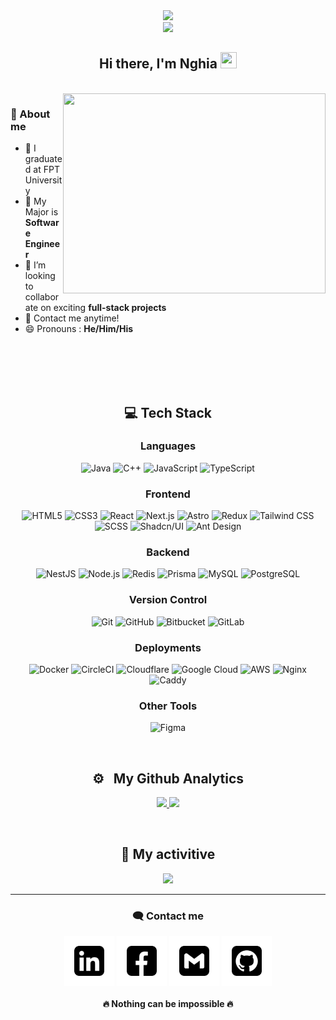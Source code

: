 <div id="header" align="center">
  <img src="https://media.giphy.com/media/M9gbBd9nbDrOTu1Mqx/giphy.gif" width="100"/> <br/>
  <img src="https://komarev.com/ghpvc/?username=nghia14302&style=for-the-badge" /> <br/>
</div>
  
  <div align="center">
         <h2> Hi there, I'm Nghia <img src="https://raw.githubusercontent.com/MartinHeinz/MartinHeinz/master/wave.gif" width="26px" height="26px" /> </h2>
  </div>
 
<br>
  <img align="right" src="https://github.com/nghia14302/nghia14302/blob/main/logo/banner2.gif" height="320px" width="420px"/>
  
  <h3> 🎈 About me </h3>
  
  - 🔭 I graduated at FPT University 
  - 🌱 My Major is **Software Engineer**
  - 👯  I’m looking to collaborate on exciting **full-stack projects**
  - 💬 Contact me anytime!
  - 😄 Pronouns : **He/Him/His**
<br>
<br>
<br>
<br>
<div align="center">
  <h2> 💻 Tech Stack </h2>

### Languages
<p align="center"> 
    <img alt="Java" src="https://img.shields.io/badge/Java-ED8B00?style=for-the-badge&logo=openjdk&logoColor=white" />
    <img alt="C++" src="https://img.shields.io/badge/C%2B%2B-00599C?style=for-the-badge&logo=c%2B%2B&logoColor=white" />
    <img alt="JavaScript" src="https://img.shields.io/badge/JavaScript-F7DF1E?style=for-the-badge&logo=javascript&logoColor=black" />
    <img alt="TypeScript" src="https://img.shields.io/badge/TypeScript-3178C6?style=for-the-badge&logo=typescript&logoColor=white" />
</p>

### Frontend
<p align="center"> 
    <img alt="HTML5" src="https://img.shields.io/badge/HTML5-E34F26?style=for-the-badge&logo=html5&logoColor=white" />
    <img alt="CSS3" src="https://img.shields.io/badge/CSS3-1572B6?style=for-the-badge&logo=css3&logoColor=white" />
    <img alt="React" src="https://img.shields.io/badge/React-61DAFB?style=for-the-badge&logo=react&logoColor=black" />
    <img alt="Next.js" src="https://img.shields.io/badge/Next.js-000000?style=for-the-badge&logo=nextdotjs&logoColor=white" />
    <img alt="Astro" src="https://img.shields.io/badge/Astro-FF5D01?style=for-the-badge&logo=astro&logoColor=white" />
    <img alt="Redux" src="https://img.shields.io/badge/Redux-764ABC?style=for-the-badge&logo=redux&logoColor=white" />
    <img alt="Tailwind CSS" src="https://img.shields.io/badge/Tailwind_CSS-06B6D4?style=for-the-badge&logo=tailwindcss&logoColor=white" />
    <img alt="SCSS" src="https://img.shields.io/badge/SCSS-CC6699?style=for-the-badge&logo=sass&logoColor=white" />
    <img alt="Shadcn/UI" src="https://img.shields.io/badge/Shadcn/UI-000000?style=for-the-badge&logo=shadcn-ui&logoColor=white" />
    <img alt="Ant Design" src="https://img.shields.io/badge/Ant_Design-0170FE?style=for-the-badge&logo=antdesign&logoColor=white" />
</p>

### Backend
<p align="center"> 
    <img alt="NestJS" src="https://img.shields.io/badge/NestJS-E0234E?style=for-the-badge&logo=nestjs&logoColor=white" />
    <img alt="Node.js" src="https://img.shields.io/badge/Node.js-339933?style=for-the-badge&logo=nodedotjs&logoColor=white" />
    <img alt="Redis" src="https://img.shields.io/badge/Redis-DC382D?style=for-the-badge&logo=redis&logoColor=white" />
    <img alt="Prisma" src="https://img.shields.io/badge/Prisma-2D3748?style=for-the-badge&logo=prisma&logoColor=white" />
    <img alt="MySQL" src="https://img.shields.io/badge/MySQL-4479A1?style=for-the-badge&logo=mysql&logoColor=white" />
    <img alt="PostgreSQL" src="https://img.shields.io/badge/PostgreSQL-4169E1?style=for-the-badge&logo=postgresql&logoColor=white" />
</p>

### Version Control
<p align="center"> 
    <img alt="Git" src="https://img.shields.io/badge/Git-F05032?style=for-the-badge&logo=git&logoColor=white" />
    <img alt="GitHub" src="https://img.shields.io/badge/GitHub-181717?style=for-the-badge&logo=github&logoColor=white" />
    <img alt="Bitbucket" src="https://img.shields.io/badge/Bitbucket-0052CC?style=for-the-badge&logo=bitbucket&logoColor=white" />
    <img alt="GitLab" src="https://img.shields.io/badge/GitLab-FC6D26?style=for-the-badge&logo=gitlab&logoColor=white" />
</p>

### Deployments
<p align="center"> 
    <img alt="Docker" src="https://img.shields.io/badge/Docker-2496ED?style=for-the-badge&logo=docker&logoColor=white" />
    <img alt="CircleCI" src="https://img.shields.io/badge/CircleCI-343434?style=for-the-badge&logo=circleci&logoColor=white" />
    <img alt="Cloudflare" src="https://img.shields.io/badge/Cloudflare-F38020?style=for-the-badge&logo=Cloudflare&logoColor=white" />
    <img alt="Google Cloud" src="https://img.shields.io/badge/Google_Cloud-4285F4?style=for-the-badge&logo=google-cloud&logoColor=white" />
    <img alt="AWS" src="https://img.shields.io/badge/AWS-232F3E?style=for-the-badge&logo=amazon-aws&logoColor=white" />
    <img alt="Nginx" src="https://img.shields.io/badge/Nginx-009639?style=for-the-badge&logo=nginx&logoColor=white" />
    <img alt="Caddy" src="https://img.shields.io/badge/Caddy-0055FF?style=for-the-badge&logo=caddy&logoColor=white" />
</p>

### Other Tools
<p align="center"> 
    <img alt="Figma" src="https://img.shields.io/badge/Figma-F24E1E?style=for-the-badge&logo=figma&logoColor=white" />
</p>
</div>

<br />
<h2 align="center">⚙️ &nbsp; My Github Analytics </h2>
<p align="center">
<a href="https://github.com/smir45">
  <img height="140em" margin="20px" src="https://github-readme-streak-stats.herokuapp.com/?user=nghianguyent&theme=tokyonight"/>
   <img src="https://github-readme-stats.vercel.app/api?username=nghianguyent&theme=tokyonight" height="140em"/>
</a>
</p>

<br />
<h2 align="center">🎉 My activitive </h2>
<div align="center">
  <img height="290px" src="https://github-readme-activity-graph.vercel.app/graph?username=nghianguyent&hide_border=true&theme=nightowl" />
</div>

------

<div align="center">
  <h3>🗨️ Contact me</h3>
  <div align="center">
    <a href="https://www.linkedin.com/in/ngh%C4%A9a-nguy%E1%BB%85n-2a3866160" target="blank"><img align="center"
      src="https://github.com/nghianguyent/nghianguyent/blob/main/logo/Social/linkedin.gif"
      alt="adam pithewan" width="80" /></a>
  <a href="https://www.facebook.com/penginnef/" target="blank"><img align="center"
      src="https://github.com/nghianguyent/nghianguyent/blob/main/logo/Social/facebook.gif"
      alt="adam pithen wala" width="80" /></a>
  <a href="mailto: contact.nghianguyent@gmail.com" target="blank"><img align="center"
      src="https://github.com/nghianguyent/nghianguyent/blob/main/logo/Social/gmail.gif"
      alt="_._.adam._"  width="80" /></a>
  <a href="https://github.com/nghianguyent/" target="blank"><img align="center"
      src="https://github.com/nghianguyent/nghianguyent/blob/main/logo/Social/github.gif"
      alt="adampithewan"  width="80" /></a>
  </div>
  
  <h4>🔥 Nothing can be impossible 🔥<h4>
  
</div>

